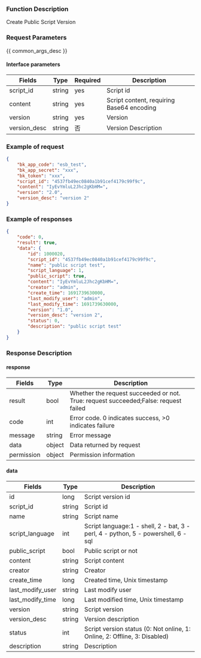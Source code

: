 ### Function Description

Create Public Script Version

### Request Parameters

{{ common_args_desc }}

#### Interface parameters

| Fields       | Type   | Required | Description                               |
| ------------ | ------ | -------- | ----------------------------------------- |
| script_id    | string | yes      | Script id                                 |
| content      | string | yes      | Script content, requiring Base64 encoding |
| version      | string | yes      | Version                                   |
| version_desc | string | 否       | Version Description                       |


### Example of request

```json
{
    "bk_app_code": "esb_test",
    "bk_app_secret": "xxx",
    "bk_token": "xxx",
    "script_id": "4537fb49ec0840a1b91cef4179c99f9c",
    "content": "IyEvYmluL2Jhc2gKbHM=",
    "version": "2.0",
    "version_desc": "version 2"
}
```

### Example of responses

```json
{
    "code": 0,
    "result": true,
    "data": {
        "id": 1000020,
        "script_id": "4537fb49ec0840a1b91cef4179c99f9c",
        "name": "public script test",
        "script_language": 1,
        "public_script": true,
        "content": "IyEvYmluL2Jhc2gKbHM=",
        "creator": "admin",
        "create_time": 1691739630000,
        "last_modify_user": "admin",
        "last_modify_time": 1691739630000,
        "version": "1.0",
        "version_desc": "version 2",
        "status": 0,
        "description": "public script test"
	}
}
```

### Response Description

#### response

| Fields     | Type   | Description                                                  |
| ---------- | ------ | ------------------------------------------------------------ |
| result     | bool   | Whether the request succeeded or not. True: request succeeded;False: request failed |
| code       | int    | Error code. 0 indicates success, >0 indicates failure        |
| message    | string | Error message                                                |
| data       | object | Data returned by request                                     |
| permission | object | Permission information                                       |

#### data

| Fields            | Type   | Description                                                  |
| ----------------- | ------ | ------------------------------------------------------------ |
| id | long   | Script version id                                            |
| script_id         | string | Script id                                                    |
| name              | string | Script name                                                  |
| script_language   | int    | Script language:1 - shell, 2 - bat, 3 - perl, 4 - python, 5 - powershell, 6 - sql |
| public_script     | bool   | Public script or not                                         |
| content           | string | Script content                                               |
| creator           | string | Creator                                                      |
| create_time       | long   | Created time, Unix timestamp                                 |
| last_modify_user  | string | Last modify user                                             |
| last_modify_time  | long   | Last modified time, Unix timestamp                           |
| version           | string | Script version                                               |
| version_desc      | string | Version description                                          |
| status            | int    | Script version status (0: Not online, 1: Online, 2: Offline, 3: Disabled) |
| description       | string | Description                                                  |
